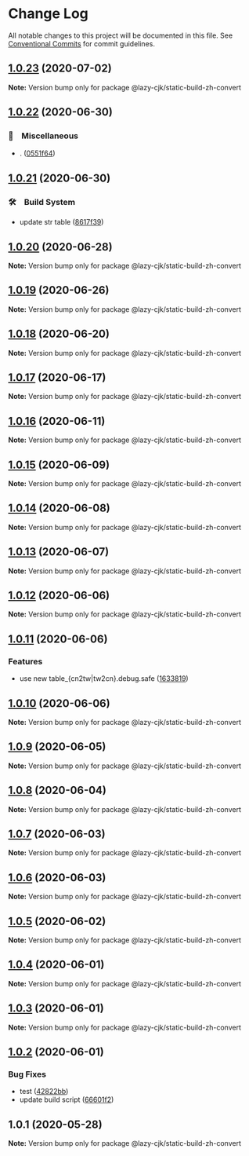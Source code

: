 # Change Log

All notable changes to this project will be documented in this file.
See [Conventional Commits](https://conventionalcommits.org) for commit guidelines.

## [1.0.23](https://github.com/bluelovers/ws-regexp/compare/@lazy-cjk/static-build-zh-convert@1.0.22...@lazy-cjk/static-build-zh-convert@1.0.23) (2020-07-02)

**Note:** Version bump only for package @lazy-cjk/static-build-zh-convert





## [1.0.22](https://github.com/bluelovers/ws-regexp/compare/@lazy-cjk/static-build-zh-convert@1.0.21...@lazy-cjk/static-build-zh-convert@1.0.22) (2020-06-30)


### 🔖　Miscellaneous

* . ([0551f64](https://github.com/bluelovers/ws-regexp/commit/0551f64ad78a7c512f503f2c11ab5e0973af7a1f))





## [1.0.21](https://github.com/bluelovers/ws-regexp/compare/@lazy-cjk/static-build-zh-convert@1.0.20...@lazy-cjk/static-build-zh-convert@1.0.21) (2020-06-30)


### 🛠　Build System

* update str table ([8617f39](https://github.com/bluelovers/ws-regexp/commit/8617f39ab95c9a376df34db728b6abd93bdb7f82))





## [1.0.20](https://github.com/bluelovers/ws-regexp/compare/@lazy-cjk/static-build-zh-convert@1.0.19...@lazy-cjk/static-build-zh-convert@1.0.20) (2020-06-28)

**Note:** Version bump only for package @lazy-cjk/static-build-zh-convert





## [1.0.19](https://github.com/bluelovers/ws-regexp/compare/@lazy-cjk/static-build-zh-convert@1.0.18...@lazy-cjk/static-build-zh-convert@1.0.19) (2020-06-26)

**Note:** Version bump only for package @lazy-cjk/static-build-zh-convert





## [1.0.18](https://github.com/bluelovers/ws-regexp/compare/@lazy-cjk/static-build-zh-convert@1.0.17...@lazy-cjk/static-build-zh-convert@1.0.18) (2020-06-20)

**Note:** Version bump only for package @lazy-cjk/static-build-zh-convert





## [1.0.17](https://github.com/bluelovers/ws-regexp/compare/@lazy-cjk/static-build-zh-convert@1.0.16...@lazy-cjk/static-build-zh-convert@1.0.17) (2020-06-17)

**Note:** Version bump only for package @lazy-cjk/static-build-zh-convert





## [1.0.16](https://github.com/bluelovers/ws-regexp/compare/@lazy-cjk/static-build-zh-convert@1.0.15...@lazy-cjk/static-build-zh-convert@1.0.16) (2020-06-11)

**Note:** Version bump only for package @lazy-cjk/static-build-zh-convert





## [1.0.15](https://github.com/bluelovers/ws-regexp/compare/@lazy-cjk/static-build-zh-convert@1.0.14...@lazy-cjk/static-build-zh-convert@1.0.15) (2020-06-09)

**Note:** Version bump only for package @lazy-cjk/static-build-zh-convert





## [1.0.14](https://github.com/bluelovers/ws-regexp/compare/@lazy-cjk/static-build-zh-convert@1.0.13...@lazy-cjk/static-build-zh-convert@1.0.14) (2020-06-08)

**Note:** Version bump only for package @lazy-cjk/static-build-zh-convert





## [1.0.13](https://github.com/bluelovers/ws-regexp/compare/@lazy-cjk/static-build-zh-convert@1.0.12...@lazy-cjk/static-build-zh-convert@1.0.13) (2020-06-07)

**Note:** Version bump only for package @lazy-cjk/static-build-zh-convert





## [1.0.12](https://github.com/bluelovers/ws-regexp/compare/@lazy-cjk/static-build-zh-convert@1.0.11...@lazy-cjk/static-build-zh-convert@1.0.12) (2020-06-06)

**Note:** Version bump only for package @lazy-cjk/static-build-zh-convert





## [1.0.11](https://github.com/bluelovers/ws-regexp/compare/@lazy-cjk/static-build-zh-convert@1.0.10...@lazy-cjk/static-build-zh-convert@1.0.11) (2020-06-06)


### Features

* use new table_{cn2tw|tw2cn}.debug.safe ([1633819](https://github.com/bluelovers/ws-regexp/commit/16338199058152cffbfea628e4f969b2ea7b400a))





## [1.0.10](https://github.com/bluelovers/ws-regexp/compare/@lazy-cjk/static-build-zh-convert@1.0.9...@lazy-cjk/static-build-zh-convert@1.0.10) (2020-06-06)

**Note:** Version bump only for package @lazy-cjk/static-build-zh-convert





## [1.0.9](https://github.com/bluelovers/ws-regexp/compare/@lazy-cjk/static-build-zh-convert@1.0.8...@lazy-cjk/static-build-zh-convert@1.0.9) (2020-06-05)

**Note:** Version bump only for package @lazy-cjk/static-build-zh-convert





## [1.0.8](https://github.com/bluelovers/ws-regexp/compare/@lazy-cjk/static-build-zh-convert@1.0.7...@lazy-cjk/static-build-zh-convert@1.0.8) (2020-06-04)

**Note:** Version bump only for package @lazy-cjk/static-build-zh-convert





## [1.0.7](https://github.com/bluelovers/ws-regexp/compare/@lazy-cjk/static-build-zh-convert@1.0.6...@lazy-cjk/static-build-zh-convert@1.0.7) (2020-06-03)

**Note:** Version bump only for package @lazy-cjk/static-build-zh-convert





## [1.0.6](https://github.com/bluelovers/ws-regexp/compare/@lazy-cjk/static-build-zh-convert@1.0.5...@lazy-cjk/static-build-zh-convert@1.0.6) (2020-06-03)

**Note:** Version bump only for package @lazy-cjk/static-build-zh-convert





## [1.0.5](https://github.com/bluelovers/ws-regexp/compare/@lazy-cjk/static-build-zh-convert@1.0.4...@lazy-cjk/static-build-zh-convert@1.0.5) (2020-06-02)

**Note:** Version bump only for package @lazy-cjk/static-build-zh-convert





## [1.0.4](https://github.com/bluelovers/ws-regexp/compare/@lazy-cjk/static-build-zh-convert@1.0.3...@lazy-cjk/static-build-zh-convert@1.0.4) (2020-06-01)

**Note:** Version bump only for package @lazy-cjk/static-build-zh-convert





## [1.0.3](https://github.com/bluelovers/ws-regexp/compare/@lazy-cjk/static-build-zh-convert@1.0.2...@lazy-cjk/static-build-zh-convert@1.0.3) (2020-06-01)

**Note:** Version bump only for package @lazy-cjk/static-build-zh-convert





## [1.0.2](https://github.com/bluelovers/ws-regexp/compare/@lazy-cjk/static-build-zh-convert@1.0.1...@lazy-cjk/static-build-zh-convert@1.0.2) (2020-06-01)


### Bug Fixes

* test ([42822bb](https://github.com/bluelovers/ws-regexp/commit/42822bb5f6f6152c013b4309d579c153ad1dec12))
* update build script ([66601f2](https://github.com/bluelovers/ws-regexp/commit/66601f232b791450182086dd2da8f731144b0661))





## 1.0.1 (2020-05-28)

**Note:** Version bump only for package @lazy-cjk/static-build-zh-convert
